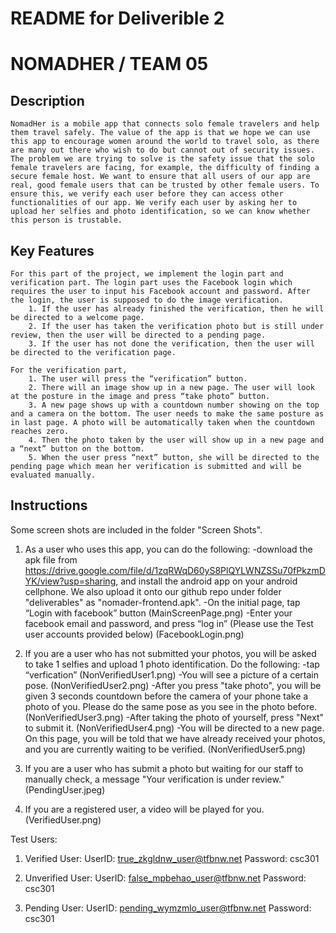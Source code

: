 # README for Deliverible 2
# NOMADHER / TEAM 05 


## Description 

	NomadHer is a mobile app that connects solo female travelers and help them travel safely. The value of the app is that we hope we can use this app to encourage women around the world to travel solo, as there are many out there who wish to do but cannot out of security issues. The problem we are trying to solve is the safety issue that the solo female travelers are facing, for example, the difficulty of finding a secure female host. We want to ensure that all users of our app are real, good female users that can be trusted by other female users. To ensure this, we verify each user before they can access other functionalities of our app. We verify each user by asking her to upload her selfies and photo identification, so we can know whether this person is trustable.


## Key Features
	For this part of the project, we implement the login part and verification part. The login part uses the Facebook login which requires the user to input his Facebook account and password. After the login, the user is supposed to do the image verification. 
		1. If the user has already finished the verification, then he will be directed to a welcome page. 
		2. If the user has taken the verification photo but is still under review, then the user will be directed to a pending page.
		3. If the user has not done the verification, then the user will be directed to the verification page.

	For the verification part, 
		1. The user will press the “verification” button.
		2. There will an image show up in a new page. The user will look at the posture in the image and press “take photo” button. 
		3. A new page shows up with a countdown number showing on the top and a camera on the bottom. The user needs to make the same posture as in last page. A photo will be automatically taken when the countdown reaches zero. 
		4. Then the photo taken by the user will show up in a new page and a “next” button on the bottom. 
		5. When the user press “next” button, she will be directed to the pending page which mean her verification is submitted and will be evaluated manually.



## Instructions

Some screen shots are included in the folder "Screen Shots".

1. As a user who uses this app, you can do the following:
	-download the apk file from https://drive.google.com/file/d/1zqRWqD60yS8PlQYLWNZSSu70fPkzmDYK/view?usp=sharing, and install the android app on your android cellphone. We also upload it onto our github repo under folder "deliverables" as "nomader-frontend.apk".
	-On the initial page, tap “Login with facebook” button (MainScreenPage.png)
	-Enter your facebook email and password, and press “log in” (Please use the Test user accounts provided below) (FacebookLogin.png)

2. If you are a user who has not submitted your photos, you will be asked to take 1 selfies and upload 1 photo identification. Do the following:
	-tap “verfication” (NonVerifiedUser1.png)
	-You will see a picture of a certain pose. (NonVerifiedUser2.png)
	-After you press "take photo", you will be given 3 seconds countdown before the camera of your phone take a photo of you. Please do the same pose as you see in the photo before. (NonVerifiedUser3.png)
	-After taking the photo of yourself, press "Next" to submit it. (NonVerifiedUser4.png)
	-You will be directed to a new page. On this page, you will be told that we have already received your photos, and you are currently waiting to be verified. (NonVerifiedUser5.png)

3. If you are a user who has submit a photo but waiting for our staff to manually check, a message "Your verification is under review." (PendingUser.jpeg)

4. If you are a registered user, a video will be played for you. (VerifiedUser.png)

Test Users:
1. Verified User:
	UserID: true_zkgldnw_user@tfbnw.net
	Password: csc301

2. Unverified User:
	UserID: false_mpbehao_user@tfbnw.net
	Password: csc301

3. Pending User:
	UserID: pending_wymzmlo_user@tfbnw.net
	Password: csc301

